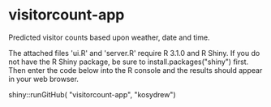 
visitorcount-app
=============

Predicted visitor counts based upon weather, date and time.

The attached files 'ui.R' and 'server.R' require R 3.1.0 and R Shiny.  If you do not have the R Shiny package, be sure to install.packages("shiny") first.  Then enter the code below into the R console and the results should appear in your web browser.

shiny::runGitHub( "visitorcount-app", "kosydrew") 
